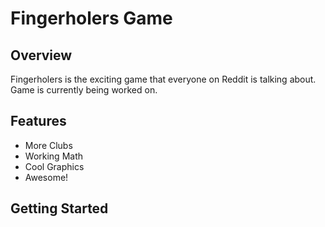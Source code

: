 # Fingerholers Game

## Overview

Fingerholers is the exciting game that everyone on Reddit is talking about. 
Game is currently being worked on. 

## Features

- More Clubs
- Working Math
- Cool Graphics
- Awesome!

## Getting Started
